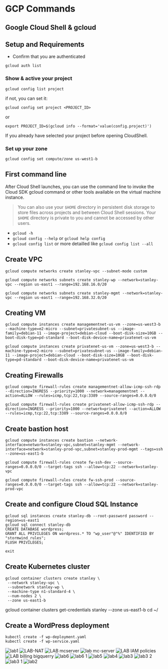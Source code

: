 # GCP Commands

## Google Cloud Shell & gcloud

## Setup and Requirements

* Confirm that you are authenticated

```
gcloud auth list
```

### Show & active your project

```
gcloud config list project
```

if not, you can set it:

```
gcloud config set project <PROJECT_ID>
```

or 

`export PROJECT_ID=$(gcloud info --format='value(config.project)')`

If you already have selected your project before opening CloudShell.

### Set up your zone

`gcloud config set compute/zone us-west1-b`

## First command line

After Cloud Shell launches, you can use the command line to invoke the Cloud SDK gcloud command or other tools available on the virtual machine instance.

> You can also use your `$HOME` directory in persistent disk storage to store files across projects and between Cloud Shell sessions. Your `$HOME` directory is private to you and cannot be accessed by other users.

* `gcloud -h`
* `gcloud config --help` or `gcloud help config`
* `gcloud config list` or more detailled like `gcloud config list --all`


## Create VPC 
```
gcloud compute networks create stanley-vpc --subnet-mode custom
```
```
gcloud compute networks subnets create stanley-wp --network=stanley-vpc --region us-east1 --range=192.168.16.0/20
```
```
gcloud compute networks subnets create stanley-mgmt --network=stanley-vpc --region us-east1 --range=192.168.32.0/20
```

## Creating VM
```
gcloud compute instances create managementnet-us-vm --zone=us-west3-b --machine-type=e2-micro --subnet=privatesubnet-us --image-family=debian-11 --image-project=debian-cloud --boot-disk-size=10GB --boot-disk-type=pd-standard --boot-disk-device-name=privatenet-us-vm
```
```
gcloud compute instances create privatenet-us-vm --zone=us-west3-b --machine-type=e2-micro --subnet=privatesubnet-us --image-family=debian-11 --image-project=debian-cloud --boot-disk-size=10GB --boot-disk-type=pd-standard --boot-disk-device-name=privatenet-us-vm
```

## Creating Firewalls 
```
gcloud compute firewall-rules create managementnet-allow-icmp-ssh-rdp --direction=INGRESS --priority=1000 --network=managementnet --action=ALLOW --rules=icmp,tcp:22,tcp:3389 --source-ranges=0.0.0.0/0
```
```
gcloud compute firewall-rules create privatenet-allow-icmp-ssh-rdp --direction=INGRESS --priority=1000 --network=privatenet --action=ALLOW --rules=icmp,tcp:22,tcp:3389 --source-ranges=0.0.0.0/0
```

## Create bastion host
```
gcloud compute instances create bastion --network-interface=network=stanley-vpc,subnet=stanley-mgmt --network-interface=network=stanley-prod-vpc,subnet=stanley-prod-mgmt --tags=ssh --zone=us-east1-b
```
```
gcloud compute firewall-rules create fw-ssh-dev --source-ranges=0.0.0.0/0 --target-tags ssh --allow=tcp:22 --network=stanley-vpc
```
```
gcloud compute firewall-rules create fw-ssh-prod --source-ranges=0.0.0.0/0 --target-tags ssh --allow=tcp:22 --network=stanley-prod-vpc
```


## Create and configure Cloud SQL Instance
```
gcloud sql instances create stanley-db --root-password password --region=us-east1
gcloud sql connect stanley-db
CREATE DATABASE wordpress;
GRANT ALL PRIVILEGES ON wordpress.* TO "wp_user"@"%" IDENTIFIED BY "stormwind_rules";
FLUSH PRIVILEGES;

exit
```
## Create Kubernetes cluster
```
gcloud container clusters create stanley \
 --network stanley-vpc \
 --subnetwork stanley-wp \
 --machine-type n1-standard-4 \
 --num-nodes 2 \
 --zone us-east1-b
```
gcloud container clusters get-credentials stanley --zone us-east1-b
cd ~/

## Create a WordPress deployment
```
kubectl create -f wp-deployment.yaml
kubectl create -f wp-service.yaml
```


![lab1](https://github.com/574n13y/GCP/assets/35293085/8222bd5c-bdb1-4984-9982-982f1405f39c)
![LAB-NAT](https://github.com/574n13y/GCP/assets/35293085/109a6baa-0c1a-4a7b-9c9e-05599a2eae56)
![LAB mcserver](https://github.com/574n13y/GCP/assets/35293085/3bd14b3e-c486-4d74-ae38-bc4c15f0b980)
![lab mc-server](https://github.com/574n13y/GCP/assets/35293085/5789af22-1cee-466c-83bc-39b9884362c3)
![LAB IAM policies](https://github.com/574n13y/GCP/assets/35293085/0427e1af-44ec-4625-906f-dc313cbcf90e)
![LAB billing bigquerry](https://github.com/574n13y/GCP/assets/35293085/8592b9a9-f4d1-4baf-9707-d54ab0b707e8)
![lab6](https://github.com/574n13y/GCP/assets/35293085/78efb46e-aed2-4af2-a0aa-2d7f1358cf83)
![lab6 1](https://github.com/574n13y/GCP/assets/35293085/825a8988-3a8b-403c-8562-59c15a598a5e)
![lab5](https://github.com/574n13y/GCP/assets/35293085/b05bef5a-7b9e-4838-828e-49a649c84441)
![lab4](https://github.com/574n13y/GCP/assets/35293085/6ff07c28-43c3-40e9-9328-102091b3223a)
![lab3](https://github.com/574n13y/GCP/assets/35293085/c3198b0d-3d3c-4175-967f-4193b57d70b6)
![lab3 2](https://github.com/574n13y/GCP/assets/35293085/392a5133-89ce-4e63-8b69-a0872d87de7e)
![lab3 1](https://github.com/574n13y/GCP/assets/35293085/6ffe45ef-e54e-4d69-8fa2-2ad2ff7a69b7)
![lab2](https://github.com/574n13y/GCP/assets/35293085/73b82ae0-698e-4ae7-a391-ef8334ace7d9)
